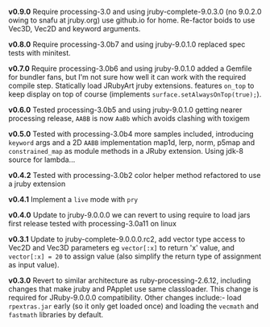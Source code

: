 **v0.9.0** Require processing-3.0 and using jruby-complete-9.0.3.0 (no 9.0.2.0 owing to snafu at jruby.org) use github.io for home. Re-factor boids to use Vec3D, Vec2D and keyword arguments.

**v0.8.0** Require processing-3.0b7 and using jruby-9.0.1.0 replaced spec tests with minitest.

**v0.7.0** Require processing-3.0b6 and using jruby-9.0.1.0 added a Gemfile for bundler fans, but I'm not sure how well it can work with the required compile step. Statically load JRubyArt jruby extensions. features `on_top` to keep display on top of course (implements `surface.setAlwaysOnTop(true);`).

**v0.6.0** Tested processing-3.0b5 and using jruby-9.0.1.0 getting nearer processing release, `AABB` is now `AaBb` which avoids clashing with toxigem

**v0.5.0** Tested with processing-3.0b4 more samples included, introducing `keyword` args and a 2D `AABB` implementation
map1d, lerp, norm, p5map and `constrained_map` as module methods in a JRuby extension. Using jdk-8 source for lambda...

**v0.4.2** Tested with processing-3.0b2 color helper method refactored to use a jruby extension

**v0.4.1** Implement a `live` mode with `pry`


**v0.4.0** Update to jruby-9.0.0.0 we can revert to using require to load jars first release tested with processing-3.0a11 on linux

**v0.3.1** Update to jruby-complete-9.0.0.0.rc2, add vector type access to Vec2D and Vec3D parameters eg `vector[:x]` to return 'x' value,  and `vector[:x] = 20` to assign value (also simplify the return type of assignment as input value).

**v0.3.0** Revert to similar architecture as ruby-processing-2.6.12, including changes that make jruby and PApplet use same classloader.  This change is required for JRuby-9.0.0.0 compatibility. Other changes include:- load `rpextras.jar` early (so it only get loaded once) and loading the `vecmath` and `fastmath` libraries by default.
